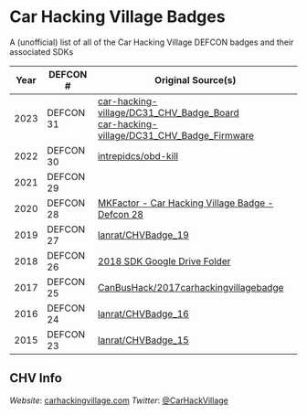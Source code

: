 # Car Hacking Village Badges

A (unofficial) list of all of the Car Hacking Village DEFCON badges and their associated SDKs

| Year | DEFCON #  | Original Source(s) |
| ---- | --------- | --------------- |
| 2023 | DEFCON 31 | [car-hacking-village/DC31_CHV_Badge_Board](https://github.com/car-hacking-village/DC31_CHV_Badge_Board) <br> [car-hacking-village/DC31_CHV_Badge_Firmware](https://github.com/car-hacking-village/DC31_CHV_Badge_Firmware) |
| 2022 | DEFCON 30 | [intrepidcs/obd-kill](https://github.com/intrepidcs/obd-kill) |
| 2021 | DEFCON 29 | |
| 2020 | DEFCON 28 | [MKFactor - Car Hacking Village Badge - Defcon 28](https://mkfactor.com/?p=138) |
| 2019 | DEFCON 27 | [lanrat/CHVBadge_19](https://github.com/lanrat/CHVBadge_19) |
| 2018 | DEFCON 26 | [2018 SDK Google Drive Folder](https://drive.google.com/folderview?id=1WeF5qvOp1gVMcN2lBCxmJDtxJcDId_KO) |
| 2017 | DEFCON 25 | [CanBusHack/2017carhackingvillagebadge](https://github.com/CanBusHack/2017carhackingvillagebadge) |
| 2016 | DEFCON 24 | [lanrat/CHVBadge_16](https://github.com/lanrat/CHVBadge_16) |
| 2015 | DEFCON 23 | [lanrat/CHVBadge_15](https://github.com/lanrat/CHVBadge_15) |

## CHV Info

*Website*: [carhackingvillage.com](https://www.carhackingvillage.com/)
*Twitter*: [@CarHackVillage](https://twitter.com/CarHackVillage)